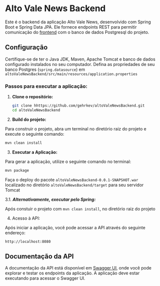 # Alto Vale News Backend

Este é o backend da aplicação Alto Vale News, desenvolvido com Spring Boot e Spring Data JPA.
Ele fornece endpoints REST para permitir comunicação do [frontend](https://github.com/AndreHLudwig/altoValeNewsPhp_front) com o banco de dados Postgresql do projeto.

## Configuração

Certifique-se de ter o Java JDK, Maven, Apache Tomcat e banco de dados configurado instalados no seu computador.
Defina as propriedades de seu banco Postgres (```spring.datasource```) em `altoValeNewsBackend/src/main/resources/application.properties`

### Passos para executar a aplicação:

1. **Clone o repositório:**

   ```bash
   git clone hhttps://github.com/gehrkev/altoValeNewsBackend.git
   cd altoValeNewsBackend
   ```

2. **Build do projeto:**

Para construir o projeto, abra um terminal no diretório raiz do projeto e execute o seguinte comando:

  ```bash
  mvn clean install
  ```

3. **Executar a Aplicação:**

Para gerar a aplicação, utilize o seguinte comando no terminal:

  ```bash
  mvn package
  ```

Faça o deploy do pacote ```altoValeNewsBackend-0.0.1-SNAPSHOT.war``` localizado no diretório `altoValeNewsBackend/target` para seu servidor Tomcat

3.1. ***Alternativamente, executar pelo Spring:***

Após constuir o projeto com ```mvn clean install```, no diretório raiz do projeto

4. Acesso à API:

Após iniciar a aplicação, você pode acessar a API através do seguinte endereço:

```http://localhost:8080```

## Documentação da API

A documentação da API está disponível em [Swagger UI](http://localhost:8080/swagger-ui.html), onde você pode explorar e testar os endpoints da aplicação. A aplicação deve estar executando para acessar o Swagger UI.
